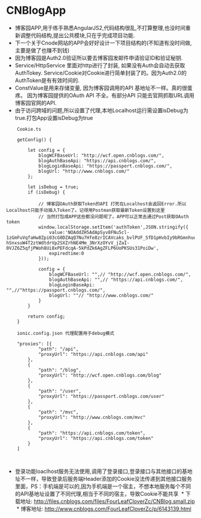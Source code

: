 # CNBlogApp

 * 博客园APP,用于练手熟悉AngularJS2,代码结构很乱,不打算整理,也没时间重新调整代码结构,提出公共模块,只在乎完成项目功能. 
 * 下一个关于Cnode网站的APP会好好设计一下项目结构的(不知道有没时间做,主要是做了也赚不到钱)
 * 因为博客园是Auth2.0验证所以要去博客园发邮件申请验证ID和验证秘钥.
 * Service/HttpService 里面对http进行了封装, 如果没有Auth会自动去获取AuthTokey. Service/Cookie对Cookie进行简单封装了的。因为Auth2.0的AuthToken是有有效时间的.
 * ConstValue是用来存储变量, 因为博客园调用的API 基地址不一样。真的很蛋疼。 因为博客园提供的OAuth API 不全。有部分API 只能去官网抓取URL调用博客园官网的API.
 * 由于访问跨域的问题,所以设置了代理,本地Localhost运行需设置isDebug为true.打包App设置isDebug为true
 
```
    Cookie.ts 

    getConfig() {

        let config = {
            blogWCFBaseUrl: "http://wcf.open.cnblogs.com/",
            blogAuthBaseApi: "https://api.cnblogs.com/",
            blogLoginBaseApi: "https://passport.cnblogs.com/",
            blogUrl: "http://www.cnblogs.com/"
        };

        let isDebug = true;
        if (isDebug) {
            
            // 博客园OAuth获取Token的API 打死在Localhost会返回Error.所以Localhost只能手动插入Token了。记得用Postman获取最新Token设置到这里
            // 当然打包成APP这些都没问题呢了。APP可以正常去通过Post获取OAuth token
            window.localStorage.setItem('authToken',JSON.stringify({
                value:'NOAddZH5AdApSyv8FNu5cl-1zGmFuVqfaHw8Zpi03cG0DZAqQ7Nu7Hfe8zrICAVcaks_bvlPUF_SfD1pHvbIy9bRGmnhuoBCyZpCtAK4TspBkamV-hSnxsuW4T2ztWdtdrVp2SXZrhNE4Mm_3NrXzOYvV_jZaI-0VJZ6Z5qfjPWoh8Ui8xPEFdcqA-5kPdZk6AgZFLP6UoPKSUs31PoiDw',
                expiredtime:0
            }));
            
            config = {
                blogWCFBaseUrl: "",// "http://wcf.open.cnblogs.com/",
                blogAuthBaseApi: "",// "https://api.cnblogs.com/",
                blogLoginBaseApi: "",//"https://passport.cnblogs.com/",
                blogUrl: ""// "http://www.cnblogs.com/"
            }
        }

        return config;
    }
    
    ionic.config.json 代理配置用于debug模式
    
    "proxies": [{
            "path": "/api",
            "proxyUrl": "https://api.cnblogs.com/api"
        },
        {
            "path": "/blog",
            "proxyUrl": "http://wcf.open.cnblogs.com/blog"
        },
        {
            "path": "/user",
            "proxyUrl": "https://passport.cnblogs.com/user"
        },
        {
            "path": "/mvc",
            "proxyUrl": "http://www.cnblogs.com/mvc"
        },
        {
            "path": "https://api.cnblogs.com/token",
            "proxyUrl": "https://api.cnblogs.com/token"
        }
    ]
    
    
  ```
  * 登录功能loaclhost服务无法使用,调用了登录接口,登录接口与其他接口的基地址不一样，导致登录后服务端Header添加的Cookie没法传递到其他接口服务里面，PS：手机端是可以的,因为手机端是一个宿主，不想本地服务每个不同的API基地址设置了不同代理,相当于不同的宿主，导致Cookie不能共享
  * 下载地址: http://files.cnblogs.com/files/FourLeafCloverZc/CNBlog.small.zip
  * 博客地址: http://www.cnblogs.com/FourLeafCloverZc/p/6143139.html
